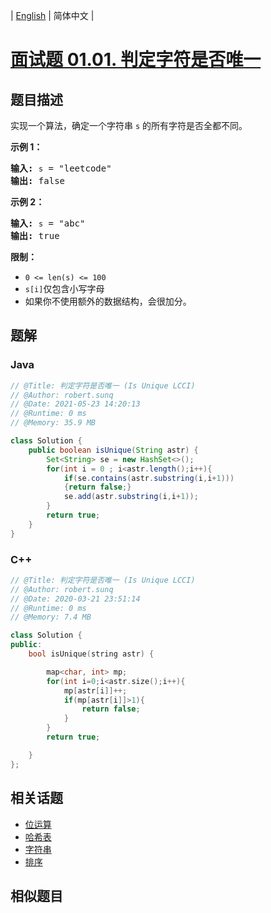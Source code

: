 
| [English](README_EN.md) | 简体中文 |

# [面试题 01.01. 判定字符是否唯一](https://leetcode.cn//problems/is-unique-lcci/)

## 题目描述

<p>实现一个算法，确定一个字符串 <code>s</code> 的所有字符是否全都不同。</p>

<p><strong>示例 1：</strong></p>

<pre>
<strong>输入:</strong> <code>s</code> = "leetcode"
<strong>输出:</strong> false 
</pre>

<p><strong>示例 2：</strong></p>

<pre>
<strong>输入:</strong> <code>s</code> = "abc"
<strong>输出:</strong> true
</pre>

<p><strong>限制：</strong></p>

<ul>
	<li><code>0 &lt;= len(s) &lt;= 100 </code></li>
	<li><code>s[i]</code>仅包含小写字母</li>
	<li>如果你不使用额外的数据结构，会很加分。</li>
</ul>


## 题解


### Java

```Java
// @Title: 判定字符是否唯一 (Is Unique LCCI)
// @Author: robert.sunq
// @Date: 2021-05-23 14:20:13
// @Runtime: 0 ms
// @Memory: 35.9 MB

class Solution {
    public boolean isUnique(String astr) {
        Set<String> se = new HashSet<>();
        for(int i = 0 ; i<astr.length();i++){
            if(se.contains(astr.substring(i,i+1)))
            {return false;}
            se.add(astr.substring(i,i+1));
        }
        return true;
    }
}
```



### C++

```C++
// @Title: 判定字符是否唯一 (Is Unique LCCI)
// @Author: robert.sunq
// @Date: 2020-03-21 23:51:14
// @Runtime: 0 ms
// @Memory: 7.4 MB

class Solution {
public:
    bool isUnique(string astr) {

        map<char, int> mp;
        for(int i=0;i<astr.size();i++){
            mp[astr[i]]++;
            if(mp[astr[i]]>1){
                return false;
            }
        }
        return true;

    }
};
```



## 相关话题

- [位运算](https://leetcode.cn//tag/bit-manipulation)
- [哈希表](https://leetcode.cn//tag/hash-table)
- [字符串](https://leetcode.cn//tag/string)
- [排序](https://leetcode.cn//tag/sorting)

## 相似题目



